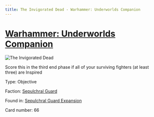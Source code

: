 ```yaml
---
title: The Invigorated Dead - Warhammer: Underworlds Companion
---
```


# [Warhammer: Underworlds Companion](https://guidokessels.github.io/wh-underworlds)

  

![The Invigorated Dead](https://warhammerunderworlds.com/wp-content/uploads/sites/6/2017/12/066_ENG-The-Invigorated-Dead.png)

Score this in the third end phase if all of your surviving fighters (at least three) are Inspired

Type: Objective

Faction: [Sepulchral Guard](https://guidokessels.github.io/wh-underworlds/factions/sepulchral-guard)

Found in: [Sepulchral Guard Expansion](https://guidokessels.github.io/wh-underworlds/locations/sepulchral-guard-expansion)

Card number: 66
